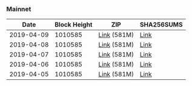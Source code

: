 ### Mainnet

|    Date    | Block Height | ZIP | SHA256SUMS |
| ---------- | ------------ | --- | ---------- |
| 2019-04-09 | 1010585 | [Link](https://s3-ap-southeast-2.amazonaws.com/ion-bootstrap/mainnet/2019-04-09/bootstrap.dat.zip) (581M) | [Link](https://s3-ap-southeast-2.amazonaws.com/ion-bootstrap/mainnet/2019-04-09/SHA256SUMS) |
| 2019-04-08 | 1010585 | [Link](https://s3-ap-southeast-2.amazonaws.com/ion-bootstrap/mainnet/2019-04-08/bootstrap.dat.zip) (581M) | [Link](https://s3-ap-southeast-2.amazonaws.com/ion-bootstrap/mainnet/2019-04-08/SHA256SUMS) |
| 2019-04-07 | 1010585 | [Link](https://s3-ap-southeast-2.amazonaws.com/ion-bootstrap/mainnet/2019-04-07/bootstrap.dat.zip) (581M) | [Link](https://s3-ap-southeast-2.amazonaws.com/ion-bootstrap/mainnet/2019-04-07/SHA256SUMS) |
| 2019-04-06 | 1010585 | [Link](https://s3-ap-southeast-2.amazonaws.com/ion-bootstrap/mainnet/2019-04-06/bootstrap.dat.zip) (581M) | [Link](https://s3-ap-southeast-2.amazonaws.com/ion-bootstrap/mainnet/2019-04-06/SHA256SUMS) |
| 2019-04-05 | 1010585 | [Link](https://s3-ap-southeast-2.amazonaws.com/ion-bootstrap/mainnet/2019-04-05/bootstrap.dat.zip) (581M) | [Link](https://s3-ap-southeast-2.amazonaws.com/ion-bootstrap/mainnet/2019-04-05/SHA256SUMS) |
